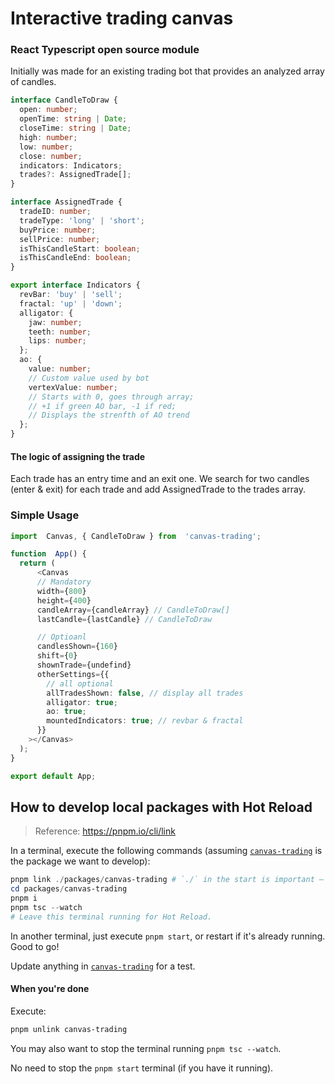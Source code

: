 ﻿# Interactive trading canvas

### React Typescript open source module

Initially was made for an existing trading bot that provides an analyzed array of candles.

```typescript
interface CandleToDraw {
  open: number;
  openTime: string | Date;
  closeTime: string | Date;
  high: number;
  low: number;
  close: number;
  indicators: Indicators;
  trades?: AssignedTrade[];
}

interface AssignedTrade {
  tradeID: number;
  tradeType: 'long' | 'short';
  buyPrice: number;
  sellPrice: number;
  isThisCandleStart: boolean;
  isThisCandleEnd: boolean;
}

export interface Indicators {
  revBar: 'buy' | 'sell';
  fractal: 'up' | 'down';
  alligator: {
    jaw: number;
    teeth: number;
    lips: number;
  };
  ao: {
    value: number;
    // Custom value used by bot
    vertexValue: number;
    // Starts with 0, goes through array;
    // +1 if green AO bar, -1 if red;
    // Displays the strenfth of AO trend
  };
}
```

#### The logic of assigning the trade

Each trade has an entry time and an exit one. We search for two candles (enter & exit) for each trade and add AssignedTrade to the trades array.

### Simple Usage

```typescript
import  Canvas, { CandleToDraw } from  'canvas-trading';

function  App() {
  return (
      <Canvas
      // Mandatory
      width={800}
      height={400}
      candleArray={candleArray} // CandleToDraw[]
      lastCandle={lastCandle} // CandleToDraw

      // Optioanl
      candlesShown={160}
      shift={0}
      shownTrade={undefind}
      otherSettings={{
        // all optional
        allTradesShown: false, // display all trades
        alligator: true;
        ao: true;
        mountedIndicators: true; // revbar & fractal
      }}
    ></Canvas>
  );
}

export default App;
```

## How to develop local packages with Hot Reload

> Reference: https://pnpm.io/cli/link

In a terminal, execute the following commands (assuming [`canvas-trading`][canvas-trading] is the package we want to develop):

```ps1
pnpm link ./packages/canvas-trading # `./` in the start is important — this is how `pnpm link` knows that it is a relative path.
cd packages/canvas-trading
pnpm i
pnpm tsc --watch
# Leave this terminal running for Hot Reload.
```

In another terminal, just execute `pnpm start`, or restart if it's already running. Good to go!

Update anything in [`canvas-trading`][canvas-trading] for a test.

#### When you're done

Execute:

```ps1
pnpm unlink canvas-trading
```

You may also want to stop the terminal running `pnpm tsc --watch`.

No need to stop the `pnpm start` terminal (if you have it running).

[canvas-trading]: ./packages/canvas-trading/
